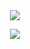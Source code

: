 <div align = "center">

<a href="https://discord.com/users/524284701066788864">
  <img src = "https://lanyard-profile-readme.vercel.app/api/524284701066788864" />
</a>
</div>
<p align="center">
<a href="https://github.com/SeMiD">
  <img src="https://github-readme-stats.vercel.app/api?username=adriansr22&count_private=true&hide_border=true&show_icons=true&include_all_commits=true&bg_color=111218&title_color=7289DA&text_color=FFFFFF&icon_color=7289DA">
</a>
</p>

